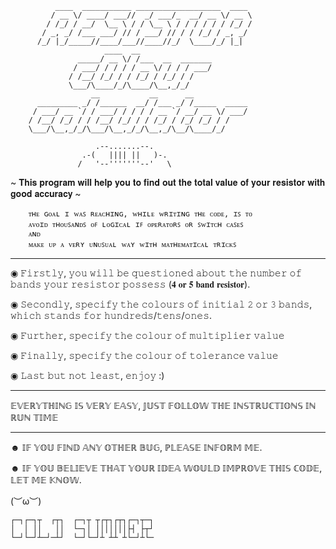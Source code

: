               ____  ___________ ___________________  ____ 
             / __ \/ ____/ ___//  _/ ___/_  __/ __ \/ __ \
            / /_/ / __/  \__ \ / / \__ \ / / / / / / /_/ /
           / _, _/ /___ ___/ // / ___/ // / / /_/ / _, _/ 
          /_/ |_/_____//____/___//____//_/  \____/_/ |_| 
                         ____  __                
                   _____/ __ \/ /___  __  _______
                  / ___/ / / / / __ \/ / / / ___/
                 / /__/ /_/ / / /_/ / /_/ / /    
                 \___/\____/_/\____/\__,_/_/    
                      __           __      __            
          _________ _/ /______  __/ /___ _/ /_____  _____
         / ___/ __ `/ / ___/ / / / / __ `/ __/ __ \/ ___/
        / /__/ /_/ / / /__/ /_/ / / /_/ / /_/ /_/ / /    
        \___/\__,_/_/\___/\__,_/_/\__,_/\__/\____/_/    

                       .--.......--.
                    .-(   |||| ||   )-.
                   /   '--'''''''--'   \
                   
~ 𝐓𝐡𝐢𝐬 𝐩𝐫𝐨𝐠𝐫𝐚𝐦 𝐰𝐢𝐥𝐥 𝐡𝐞𝐥𝐩 𝐲𝐨𝐮 𝐭𝐨 𝐟𝐢𝐧𝐝 𝐨𝐮𝐭 𝐭𝐡𝐞 𝐭𝐨𝐭𝐚𝐥 𝐯𝐚𝐥𝐮𝐞 𝐨𝐟 𝐲𝐨𝐮𝐫 𝐫𝐞𝐬𝐢𝐬𝐭𝐨𝐫 𝐰𝐢𝐭𝐡 𝐠𝐨𝐨𝐝 𝐚𝐜𝐜𝐮𝐫𝐚𝐜𝐲 ~
        
        ᴛʜᴇ ɢᴏᴀʟ ɪ ᴡᴀꜱ ʀᴇᴀᴄʜɪɴɢ, ᴡʜɪʟᴇ ᴡʀɪᴛɪɴɢ ᴛʜᴇ ᴄᴏᴅᴇ, ɪꜱ ᴛᴏ 
        ᴀᴠᴏɪᴅ ᴛʜᴏᴜꜱᴀɴᴅꜱ ᴏꜰ ʟᴏɢɪᴄᴀʟ ɪꜰ ᴏᴘᴇʀᴀᴛᴏʀꜱ ᴏʀ ꜱᴡɪᴛᴄʜ ᴄᴀꜱᴇꜱ 
        ᴀɴᴅ 
        ᴍᴀᴋᴇ ᴜᴘ ᴀ ᴠᴇʀʏ ᴜɴᴜꜱᴜᴀʟ ᴡᴀʏ ᴡɪᴛʜ ᴍᴀᴛʜᴇᴍᴀᴛɪᴄᴀʟ ᴛʀɪᴄᴋꜱ
_________________________________________________________________________________________________
◉ 𝙵𝚒𝚛𝚜𝚝𝚕𝚢, 𝚢𝚘𝚞 𝚠𝚒𝚕𝚕 𝚋𝚎 𝚚𝚞𝚎𝚜𝚝𝚒𝚘𝚗𝚎𝚍 𝚊𝚋𝚘𝚞𝚝 𝚝𝚑𝚎 𝚗𝚞𝚖𝚋𝚎𝚛 𝚘𝚏 𝚋𝚊𝚗𝚍𝚜 𝚢𝚘𝚞𝚛 𝚛𝚎𝚜𝚒𝚜𝚝𝚘𝚛 𝚙𝚘𝚜𝚜𝚎𝚜𝚜 (𝟒 𝐨𝐫 𝟓 𝐛𝐚𝐧𝐝 𝐫𝐞𝐬𝐢𝐬𝐭𝐨𝐫).

◉ 𝚂𝚎𝚌𝚘𝚗𝚍𝚕𝚢, 𝚜𝚙𝚎𝚌𝚒𝚏𝚢 𝚝𝚑𝚎 𝚌𝚘𝚕𝚘𝚞𝚛𝚜 𝚘𝚏 𝚒𝚗𝚒𝚝𝚒𝚊𝚕 𝟸 𝚘𝚛 𝟹 𝚋𝚊𝚗𝚍𝚜, 𝚠𝚑𝚒𝚌𝚑 𝚜𝚝𝚊𝚗𝚍𝚜 𝚏𝚘𝚛 𝚑𝚞𝚗𝚍𝚛𝚎𝚍𝚜/𝚝𝚎𝚗𝚜/𝚘𝚗𝚎𝚜.

◉ 𝙵𝚞𝚛𝚝𝚑𝚎𝚛, 𝚜𝚙𝚎𝚌𝚒𝚏𝚢 𝚝𝚑𝚎 𝚌𝚘𝚕𝚘𝚞𝚛 𝚘𝚏 𝚖𝚞𝚕𝚝𝚒𝚙𝚕𝚒𝚎𝚛 𝚟𝚊𝚕𝚞𝚎

◉ 𝙵𝚒𝚗𝚊𝚕𝚕𝚢, 𝚜𝚙𝚎𝚌𝚒𝚏𝚢 𝚝𝚑𝚎 𝚌𝚘𝚕𝚘𝚞𝚛 𝚘𝚏 𝚝𝚘𝚕𝚎𝚛𝚊𝚗𝚌𝚎 𝚟𝚊𝚕𝚞𝚎

◉ 𝙻𝚊𝚜𝚝 𝚋𝚞𝚝 𝚗𝚘𝚝 𝚕𝚎𝚊𝚜𝚝, 𝚎𝚗𝚓𝚘𝚢 :)
_________________________________________________________________________________________________
𝔼𝕍𝔼ℝ𝕐𝕋ℍ𝕀ℕ𝔾 𝕀𝕊 𝕍𝔼ℝ𝕐 𝔼𝔸𝕊𝕐, 𝕁𝕌𝕊𝕋 𝔽𝕆𝕃𝕃𝕆𝕎 𝕋ℍ𝔼 𝕀ℕ𝕊𝕋ℝ𝕌ℂ𝕋𝕀𝕆ℕ𝕊 𝕀ℕ ℝ𝕌ℕ 𝕋𝕀𝕄𝔼
_________________________________________________________________________________________________
☻ 𝕀𝔽 𝕐𝕆𝕌 𝔽𝕀ℕ𝔻 𝔸ℕ𝕐 𝕆𝕋ℍ𝔼ℝ 𝔹𝕌𝔾, ℙ𝕃𝔼𝔸𝕊𝔼 𝕀ℕ𝔽𝕆ℝ𝕄 𝕄𝔼.

☻ 𝕀𝔽 𝕐𝕆𝕌 𝔹𝔼𝕃𝕀𝔼𝕍𝔼 𝕋ℍ𝔸𝕋 𝕐𝕆𝕌ℝ 𝕀𝔻𝔼𝔸 𝕎𝕆𝕌𝕃𝔻 𝕀𝕄ℙℝ𝕆𝕍𝔼 𝕋ℍ𝕀𝕊 ℂ𝕆𝔻𝔼, 𝕃𝔼𝕋 𝕄𝔼 𝕂ℕ𝕆𝕎.


(︶ω︶)

    ┌─┐┌─┐┬  ┌┬┐  ┌─┐┬ ┬┌┬┐┌┬┐┌─┐┬─┐
    │  │ ││   ││  └─┐│ │││││││├┤ ├┬┘        
    └─┘└─┘┴─┘─┴┘  └─┘└─┘┴ ┴┴ ┴└─┘┴└─
